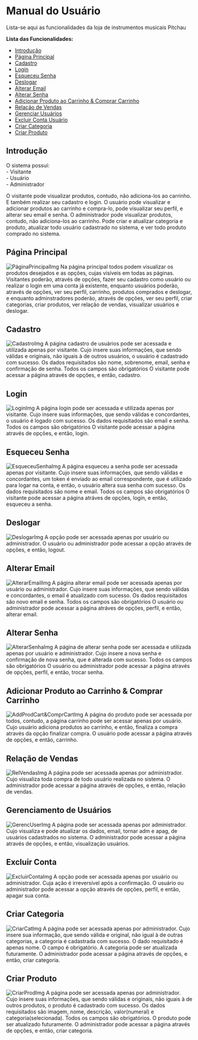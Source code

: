 <!-- Atualizar imagens -->

# Manual do Usuário

Lista-se aqui as funcionalidades da loja de instrumentos musicais Pitchau

**Lista das Funcionalidades:**
 - [Introdução](#Introdução)
 - [Página Principal](#Página-Principal)
 - [Cadastro](#Cadastro)
 - [Login](#Login)
 - [Esqueceu Senha](#Esqueceu-Senha)
 - [Deslogar](#Deslogar)
 - [Alterar Email](#Alterar-Email)
 - [Alterar Senha](#Alterar-Senha)
 - [Adicionar Produto ao Carrinho & Comprar Carrinho](#Adicionar-Produto-ao-Carrinho-&-Comprar-Carrinho)
 - [Relação de Vendas](#Relação-de-Vendas)
 - [Gerenciar Usuários](#Gerenciamento-de-Usuários)
 - [Excluir Conta Usuário](#Excluir-Conta)
 - [Criar Categoria](#Criar-Categoria)
 - [Criar Produto](#Criar-Produto)

## Introdução
   O sistema possuí:
      <br>- Visitante
      <br>- Usuário
      <br>- Administrador

   O visitante pode visualizar produtos, contudo, não adiciona-los ao carrinho. E também realizar seu cadastro e login.
   O usuário pode visualizar e adicionar produtos ao carrinho e compra-lo, pode visualizar seu perfil, e alterar seu email e senha.
   O administrador pode visualizar produtos, contudo, não adiciona-los ao carrinho. Pode criar e atualizar categoria e produto, atualizar todo usuário cadastrado no sistema, e ver todo produto comprado no sistema.

## Página Principal
![PáginaPrincipalImg](/docs/ManualImagens/1.png)
    Na página principal todos podem visualizar os produtos desejados e as opções, cujas visíveis em todas as páginas. Visitantes poderão, através de opções, fazer seu cadastro como usuário ou realizar o login em uma conta já existente, enquanto usuários poderão, através de opções, ver seu perfil, carrinho, produtos comprados e deslogar, e enquanto adminstradores poderão, através de opções, ver seu perfil, criar categorias, criar produtos, ver relação de vendas, visualizar usuários e deslogar.

## Cadastro
![CadastroImg](/docs/ManualImagens/3.png)
    A página cadastro de usuários pode ser acessada e utilizada apenas por visitante. Cujo insere suas informações, que sendo válidas e originais, não iguais à de outros usuários, o usuário é cadastrado com sucesso. Os dados requisitados são nome, sobrenome, email, senha e confirmação de senha. Todos os campos são obrigatórios
    O visitante pode acessar a página através de opções, e então, cadastro.

## Login
![LoginImg](/docs/ManualImagens/2.png)
    A página login pode ser acessada e utilizada apenas por visitante. Cujo insere suas informações, que sendo válidas e concordantes, o usuário é logado com sucesso. Os dados requisitados são email e senha. Todos os campos são obrigatórios
    O visitante pode acessar a página através de opções, e então, login.

## Esqueceu Senha
![EsqueceuSenhaImg](/docs/ManualImagens/5.png)
    A página esqueceu a senha pode ser acessada apenas por visitante. Cujo insere suas informações, que sendo válidas e concordantes, um token é enviado ao email correspondente, que é utilizado para logar na conta, e então, o usuário altera sua senha com sucesso. Os dados requisitados são nome e email. Todos os campos são obrigatórios
    O visitante pode acessar a página atráves de opções, login, e então, esqueceu a senha.

<!--
## Alterar Nome
![Print cadastro](foto-cadastro.png)
    A página alterar nome pode ser acessada apenas por usuário ou administrador. Cujo insere o novo nome, que é alterado com sucesso.
    O usuário ou administrador pode acessar a página através de opções, perfil, e então, alterar nome.
-->

## Deslogar
![DeslogarImg](/docs/ManualImagens/9.png)
    A opção pode ser acessada apenas por usuário ou administrador.
    O usuário ou administrador pode acessar a opção através de opções, e então, logout.

## Alterar Email
![AlterarEmailImg](/docs/ManualImagens/6.png)
    A página alterar email pode ser acessada apenas por usuário ou administrador. Cujo insere suas informações, que sendo válidas e concordantes, o email é atualizado com sucesso. Os dados requisitados são novo email e senha. Todos os campos são obrigatórios
    O usuário ou administrador pode acessar a página atráves de opções, perfil, e então, alterar email.

## Alterar Senha
![AlterarSenhaImg](/docs/ManualImagens/4.png)
    A página de alterar senha pode ser acessada e utilizada apenas por usuário e administrador. Cujo insere a nova senha e confirmação de nova senha, que é alterada com sucesso. Todos os campos são obrigatórios
    O usuário ou administrador pode acessar a página através de opções, perfil, e então, trocar senha.

## Adicionar Produto ao Carrinho & Comprar Carrinho
![AddProdCart&ComprCartImg](/docs/ManualImagens/7.png)
    A página do produto pode ser acessada por todos, contudo, a página carrinho pode ser acessar apenas por usuário. Cujo usuário adiciona produtos ao carrinho, e então, finaliza a compra através da opção finalizar compra.
    O usuário pode acessar a página através de opções, e então, carrinho.

## Relação de Vendas
![RelVendasImg](/docs/ManualImagens/13.png)
    A página pode ser acessada apenas por administrador. Cujo visualiza toda compra de todo usuário realizada no sistema.
    O administrador pode acessar a página através de opções, e então, relação de vendas.

## Gerenciamento de Usuários
![GerencUserImg](/docs/ManualImagens/14.png)
    A página pode ser acessada apenas por administrador. Cujo visualiza e pode atualizar os dados, email, tornar adm e apag, de usuários cadastrados no sistema.
    O administrador pode acessar a página através de opções, e então, visualização usuários.

## Excluir Conta
![ExcluirContaImg](/docs/ManualImagens/10.png)
    A opção pode ser acessada apenas por usuário ou administrador. Cuja ação é irreversível após a confirmação.
    O usuário ou administrador pode acessar a opção através de opções, perfil, e então, apagar sua conta.

<!-- Administrador -->

## Criar Categoria
![CriarCatImg](/docs/ManualImagens/11.png)
    A página pode ser acessada apenas por administrador. Cujo insere sua informação, que sendo válida e original, não igual à de outras categorias, a categoria é cadastrada com sucesso. O dado requisitado é apenas nome. O campo é obrigatório. A categoria pode ser atualizada futuramente.
    O administrador pode acessar a página através de opções, e então, criar categoria.

## Criar Produto
![CriarProdImg](/docs/ManualImagens/12.png)
    A página pode ser acessada apenas por administrador. Cujo insere suas informações, que sendo válidas e originais, não iguais à de outros produtos, o produto é cadastrado com sucesso. Os dados requisitados são imagem, nome, descrição, valor(numeral) e categoria(selecionada). Todos os campos são obrigatórios. O produto pode ser atualizado futuramente.
    O administrador pode acessar a página através de opções, e então, criar categoria.
